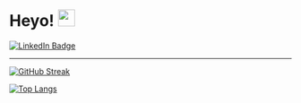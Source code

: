<h1>
 Heyo! 
 <img src="https://media.giphy.com/media/hvRJCLFzcasrR4ia7z/giphy.gif" width="30px"/>
</h1>


<div id="badges">
  <a href="https://www.linkedin.com/in/felixmr/">
    <img src="https://img.shields.io/badge/LinkedIn-blue?style=for-the-badge&logo=linkedin&logoColor=white" alt="LinkedIn Badge"/>
  </a>
</div>

<img src="https://komarev.com/ghpvc/?username=felixmr1&style=flat-square&color=blue" alt=""/>

---
[![GitHub Streak](http://github-readme-streak-stats.herokuapp.com?user=felixmr1&theme=dark&background=000000)](https://git.io/streak-stats)

[![Top Langs](https://github-readme-stats.vercel.app/api/top-langs/?username=felixmr1&layout=compact&theme=vision-friendly-dark)](https://github.com/anuraghazra/github-readme-stats)
